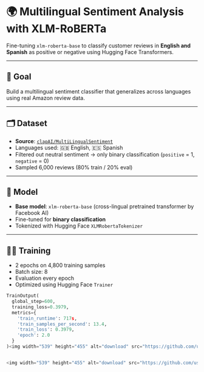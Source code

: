 # 🌍 Multilingual Sentiment Analysis with XLM-RoBERTa

Fine-tuning `xlm-roberta-base` to classify customer reviews in **English and Spanish** as positive or negative using Hugging Face Transformers.

---

## 🎯 Goal

Build a multilingual sentiment classifier that generalizes across languages using real Amazon review data.

---

## 🗂️ Dataset

- **Source**: [`clapAI/MultiLingualSentiment`](https://huggingface.co/datasets/clapAI/MultiLingualSentiment)
- Languages used: 🇬🇧 English, 🇪🇸 Spanish
- Filtered out neutral sentiment → only binary classification (`positive` = 1, `negative` = 0)
- Sampled 6,000 reviews (80% train / 20% eval)

---

## 🧠 Model

- **Base model**: `xlm-roberta-base` (cross-lingual pretrained transformer by Facebook AI)
- Fine-tuned for **binary classification**
- Tokenized with Hugging Face `XLMRobertaTokenizer`

---

## 🏋️‍♀️ Training

- 2 epochs on 4,800 training samples
- Batch size: 8
- Evaluation every epoch
- Optimized using Hugging Face `Trainer`

```python
TrainOutput(
  global_step=600,
  training_loss=0.3979,
  metrics={
    'train_runtime': 717s,
    'train_samples_per_second': 13.4,
    'train_loss': 0.3979,
    'epoch': 2.0
  }
)<img width="539" height="455" alt="download" src="https://github.com/user-attachments/assets/1fcd2e84-6334-43ca-a2af-b0e2e4093a1e" />


<img width="539" height="455" alt="download" src="https://github.com/user-attachments/assets/0c895b26-764a-4814-a594-2497b678952e" />
